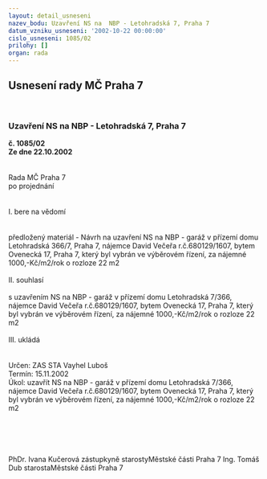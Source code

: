 ```yaml
---
layout: detail_usneseni
nazev_bodu: Uzavření NS na  NBP - Letohradská 7, Praha 7
datum_vzniku_usneseni: '2002-10-22 00:00:00'
cislo_usneseni: 1085/02
prilohy: []
organ: rada
---
```

<div id="ucUsn_pList" class="usn">
	<span><h2>Usnesení rady MČ Praha 7 </h2>
<br></span><div class="standBody">
<span><h3>Uzavření NS na  NBP - Letohradská 7, Praha 7</h3></span><div class="center">
		<strong>č. 1085/02</strong><br>
	</div>
<div class="center">
		<strong>Ze dne 22.10.2002</strong><br><br>
	</div>
<br>Rada MČ Praha 7<br>po projednání<br><br><br>I.	bere na vědomí<br><br> <br>předložený materiál - Návrh na  uzavření NS na NBP - garáž v přízemí domu Letohradská 366/7, Praha 7, nájemce David Večeřa r.č.680129/1607, bytem Ovenecká 17, Praha 7, který byl vybrán ve výběrovém řízení, za nájemné 1000,-Kč/m2/rok o rozloze 22 m2<br><br>II.	souhlasí <br><br>s uzavřením NS na NBP - garáž v přízemí  domu Letohradská 7/366, nájemce David Večeřa r.č.680129/1607, bytem Ovenecká 17, Praha 7, který byl vybrán ve výběrovém řízení, za nájemné 1000,-Kč/m2/rok o rozloze 22 m2<br><br>III.	ukládá <br><br> <br>Určen:	ZAS STA Vayhel Luboš<br>Termín: 15.11.2002<br>Úkol:	uzavřít  NS na NBP - garáž v přízemí  domu Letohradská 7/366, nájemce David Večeřa r.č.680129/1607, bytem Ovenecká 17, Praha 7, který byl vybrán ve výběrovém řízení, za nájemné 1000,-Kč/m2/rok o rozloze 22 m2<br> <br><br><br> <br>	<br>PhDr. Ivana Kučerová zástupkyně starostyMěstské části Praha 7	Ing. Tomáš Dub starostaMěstské části Praha 7<br>	<br><br>
</div>
</div>